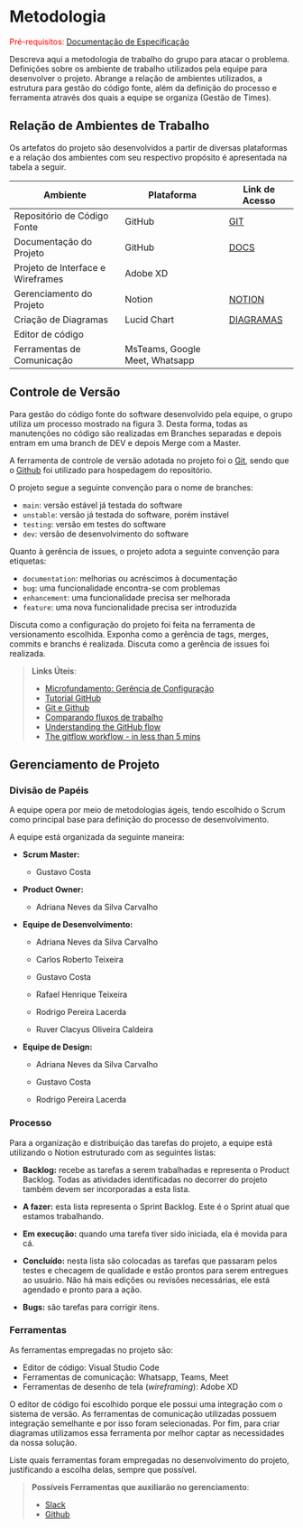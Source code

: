 
# Metodologia

<span style="color:red">Pré-requisitos: <a href="2-Especificação do Projeto.md"> Documentação de Especificação</a></span>

Descreva aqui a metodologia de trabalho do grupo para atacar o problema. Definições sobre os ambiente de trabalho utilizados pela  equipe para desenvolver o projeto. Abrange a relação de ambientes utilizados, a estrutura para gestão do código fonte, além da definição do processo e ferramenta através dos quais a equipe se organiza (Gestão de Times).

## Relação de Ambientes de Trabalho

Os artefatos do projeto são desenvolvidos a partir de diversas plataformas e a relação dos ambientes com seu respectivo propósito é apresentada na tabela a seguir.

|**Ambiente**|**Plataforma**|**Link de Acesso**|
|------------|--------------|------------------|
| Repositório de Código Fonte| GitHub | [GIT](https://github.com/ICEI-PUC-Minas-PMV-ADS/pmv-ads-2022-1-e3-proj-mov-t1-metrip.git) |
| Documentação do Projeto|GitHub | [DOCS](https://sgapucminasbr-my.sharepoint.com/:w:/g/personal/1329884_sga_pucminas_br/EduSgVStt8VAgjzI_LtI_bIBTVUsXXoQr53_s_BcGuDAfA?e=BOLMez) |
| Projeto de Interface e Wireframes| Adobe XD | |
| Gerenciamento do Projeto | Notion | [NOTION](https://www.notion.so/e103fe2a25574b0d8d0338b6f989e0b7?v=925d382e2edf4a2ab0304a4306e0dbc1)|
| Criação de Diagramas | Lucid Chart | [DIAGRAMAS](https://lucid.app/lucidchart/f3fe7c08-bbdb-4d74-91e7-a19a66c1ab33/edit?invitationId=inv_22333280-ddb5-4470-bd41-aeebd2991ad3) |
| Editor de código | | |
| Ferramentas de Comunicação | MsTeams, Google Meet, Whatsapp | |

## Controle de Versão

Para gestão do código fonte do software desenvolvido pela equipe, o grupo utiliza um processo mostrado na figura 3. Desta forma, todas as manutenções no código são realizadas em Branches separadas e depois entram em uma branch de DEV e depois Merge com a Master.



A ferramenta de controle de versão adotada no projeto foi o
[Git](https://git-scm.com/), sendo que o [Github](https://github.com)
foi utilizado para hospedagem do repositório.

O projeto segue a seguinte convenção para o nome de branches:

- `main`: versão estável já testada do software
- `unstable`: versão já testada do software, porém instável
- `testing`: versão em testes do software
- `dev`: versão de desenvolvimento do software

Quanto à gerência de issues, o projeto adota a seguinte convenção para
etiquetas:

- `documentation`: melhorias ou acréscimos à documentação
- `bug`: uma funcionalidade encontra-se com problemas
- `enhancement`: uma funcionalidade precisa ser melhorada
- `feature`: uma nova funcionalidade precisa ser introduzida

Discuta como a configuração do projeto foi feita na ferramenta de versionamento escolhida. Exponha como a gerência de tags, merges, commits e branchs é realizada. Discuta como a gerência de issues foi realizada.

> **Links Úteis**:
> - [Microfundamento: Gerência de Configuração](https://pucminas.instructure.com/courses/87878/)
> - [Tutorial GitHub](https://guides.github.com/activities/hello-world/)
> - [Git e Github](https://www.youtube.com/playlist?list=PLHz_AreHm4dm7ZULPAmadvNhH6vk9oNZA)
>  - [Comparando fluxos de trabalho](https://www.atlassian.com/br/git/tutorials/comparing-workflows)
> - [Understanding the GitHub flow](https://guides.github.com/introduction/flow/)
> - [The gitflow workflow - in less than 5 mins](https://www.youtube.com/watch?v=1SXpE08hvGs)

## Gerenciamento de Projeto

### Divisão de Papéis

A equipe opera por meio de metodologias ágeis, tendo escolhido o Scrum como principal base para definição do processo de desenvolvimento.

A equipe está organizada da seguinte maneira: 

* **Scrum Master:**

  * Gustavo Costa 

* **Product Owner:**

  * Adriana Neves da Silva Carvalho 

* **Equipe de Desenvolvimento:** 

  * Adriana Neves da Silva Carvalho 

  * Carlos Roberto Teixeira 

  * Gustavo Costa 

  * Rafael Henrique Teixeira 

  * Rodrigo Pereira Lacerda 

  * Ruver Clacyus Oliveira Caldeira 

* **Equipe de Design:** 

  * Adriana Neves da Silva Carvalho 

  * Gustavo Costa 

  * Rodrigo Pereira Lacerda 

### Processo

Para a organização e distribuição das tarefas do projeto, a equipe está utilizando o Notion estruturado com as seguintes listas: 

* **Backlog:** recebe as tarefas a serem trabalhadas e representa o Product Backlog. Todas as atividades identificadas no decorrer do projeto também devem ser incorporadas a esta lista. 

* **A fazer:** esta lista representa o Sprint Backlog. Este é o Sprint atual que estamos trabalhando. 

* **Em execução:** quando uma tarefa tiver sido iniciada, ela é movida para cá. 

* **Concluído:** nesta lista são colocadas as tarefas que passaram pelos testes e checagem de qualidade e estão prontos para serem entregues ao usuário. Não há mais edições ou revisões necessárias, ele está agendado e pronto para a ação. 

* **Bugs:** são tarefas para corrigir itens. 

### Ferramentas

As ferramentas empregadas no projeto são:

- Editor de código: Visual Studio Code
- Ferramentas de comunicação: Whatsapp, Teams, Meet
- Ferramentas de desenho de tela (_wireframing_): Adobe XD

O editor de código foi escolhido porque ele possui uma integração com o sistema de versão. As ferramentas de comunicação utilizadas possuem integração semelhante e por isso foram selecionadas. Por fim, para criar diagramas utilizamos essa ferramenta por melhor captar as necessidades da nossa solução.

Liste quais ferramentas foram empregadas no desenvolvimento do projeto, justificando a escolha delas, sempre que possível.
 
> **Possíveis Ferramentas que auxiliarão no gerenciamento**: 
> - [Slack](https://slack.com/)
> - [Github](https://github.com/)
